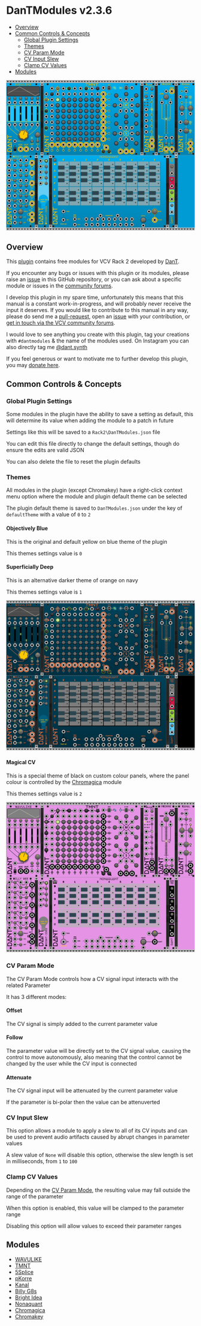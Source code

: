 # DanTModules v2.3.6

* [Overview](#overview)
* [Common Controls & Concepts](#common-controls--concepts)
  * [Global Plugin Settings](#global-plugin-settings)
  * [Themes](#themes)
  * [CV Param Mode](#cv-param-mode)
  * [CV Input Slew](#cv-input-slew)
  * [Clamp CV Values](#clamp-cv-values)
* [Modules](#modules)

![DanTModules](img/dantmodules.png)

## Overview

This [plugin](https://library.vcvrack.com/DanTModules/) contains free modules for VCV Rack 2 developed by [DanT](https://www.dtilley.co.uk).

If you encounter any bugs or issues with this plugin or its modules, please raise an [issue](https://github.com/Miff-Real/DanTModules-Manual/issues) in this GitHub repository, or you can ask about a specific module or issues in the [community forums](https://community.vcvrack.com/c/plugins/6).

I develop this plugin in my spare time, unfortunately this means that this manual is a constant work-in-progress, and will probably never receive the input it deserves. If you would like to contribute to this manual in any way, please do send me a [pull-request](https://www.digitalocean.com/community/tutorials/how-to-create-a-pull-request-on-github), open an [issue](https://github.com/Miff-Real/DanTModules-Manual/issues) with your contribution, or [get in touch via the VCV community forums](https://community.vcvrack.com/u/dan.tilley/summary).

I would love to see anything you create with this plugin, tag your creations with `#dantmodules` & the name of the modules used. On Instagram you can also directly tag me [@dant.synth](https://www.instagram.com/dant.synth/)

If you feel generous or want to motivate me to further develop this plugin, you may [donate here](https://monzo.me/danieltilley2).

## Common Controls & Concepts

### Global Plugin Settings

Some modules in the plugin have the ability to save a setting as default, this will determine its value when adding the module to a patch in future

Settings like this will be saved to a `Rack2\DanTModules.json` file

You can edit this file directly to change the default settings, though do ensure the edits are valid JSON

You can also delete the file to reset the plugin defaults

### Themes

All modules in the plugin (except Chromakey) have a right-click context menu option where the module and plugin default theme can be selected

The plugin default theme is saved to `DanTModules.json` under the key of `defaultTheme` with a value of `0` to `2`

#### Objectively Blue

This is the original and default yellow on blue theme of the plugin

This themes settings value is `0`

#### Superficially Deep

This is an alternative darker theme of orange on navy

This themes settings value is `1`

![Superficially Deep Theme](img/dantmodules-deep.png)

#### Magical CV

This is a special theme of black on custom colour panels, where the panel colour is controlled by the [Chromagica](chromagica.md) module

This themes settings value is `2`

![Magical CV Theme](img/dantmodules-magic.png)

### CV Param Mode

The CV Param Mode controls how a CV signal input interacts with the related Parameter

It has 3 different modes:

#### Offset

The CV signal is simply added to the current parameter value

#### Follow

The parameter value will be directly set to the CV signal value, causing the control to move autonomously, also meaning that the control cannot be changed by the user while the CV input is connected

#### Attenuate

The CV signal input will be attenuated by the current parameter value

If the parameter is bi-polar then the value can be attenuverted

### CV Input Slew

This option allows a module to apply a slew to all of its CV inputs and can be used to prevent audio artifacts caused by abrupt changes in parameter values

A slew value of `None` will disable this option, otherwise the slew length is set in milliseconds, from `1` to `100`

### Clamp CV Values

Depending on the [CV Param Mode](#cv-param-mode), the resulting value may fall outside the range of the parameter

When this option is enabled, this value will be clamped to the parameter range

Disabling this option will allow values to exceed their parameter ranges

## Modules

* [WAVULIKE](wavulike.md)
* [TMNT](tmnt.md)
* [5Splice](5splice.md)
* [pKorre](pkorre.md)
* [Kanal](kanal.md)
* [Billy G8s](billyg8s.md)
* [Bright Idea](brightidea.md)
* [Nonaquant](nonaquant.md)
* [Chromagica](chromagica.md)
* [Chromakey](chromakey.md)
